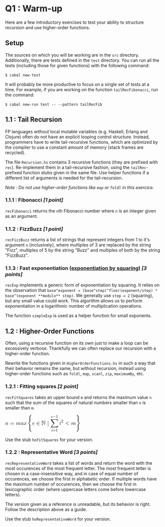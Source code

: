 # Q1 : Warm-up

Here are a few introductory exercises to test your ability to
structure recursion and use higher-order functions.

## Setup

The sources on which you will be working are in the `src`
directory. Additionally, there are tests defined in the `test`
directory. You can run all the tests (including those for given
functions) with the following command:

```
$ cabal new-test
```

It will probably be more productive to focus on a single set of tests
at a time. For example, if you are working on the function
`tailRecFibonacci`, run the command:

```
$ cabal new-run test -- --pattern tailRecFib
```

## 1.1 : Tail Recursion

FP languages without local mutable variables (e.g. Haskell, Erlang and
Clojure) often do not have an explicit looping control
structure. Instead, programmers have to write tail-recursive
functions, which are optimized by the compiler to use a constant
amount of memory (stack frames are recycled).

The file `Recursion.hs` contains 3 recursive functions (they are
prefixed with `rec`). Re-implement them in a tail-recursive fashion,
using the `tailRec`-prefixed function stubs given in the same
file. Use helper functions if a different list of arguments is needed
for the tail-recursion.

*Note : Do not use higher-order functions like `map` or `foldl` in
this exercice.*

### 1.1.1 : Fibonacci *[1 point]*

`recFibonacci` returns the `n`th Fibonacci number where `n` is an
integer given as an argument.

### 1.1.2 : FizzBuzz *[1 point]*

`recFizzBuzz` returns a list of strings that represent integers from 1
to it's argument `n` (inclusively), where multiples of 3 are replaced
by the string "Fizz", multiples of 5 by the string "Buzz" and
multiples of both by the string "FizzBuzz".

### 1.1.3 : Fast exponentiation ([exponentiation by squaring]) *[3 points]*

`recExp` implements a generic form of exponentiation by squaring. It
relies on the observation that `base^exponent =
(base^step)^floor(exponent/step) * base^(exponent **modulo**
step)`. We generally use `step = 2` (squaring), but any small value
could work. This algorithm allows us to perform exponentiation in a
logarithmic number of multiplication operations.

The function `simpleExp` is used as a helper function for small
exponents.

[exponentiation by squaring]: https://en.wikipedia.org/wiki/Exponentiation_by_squaring

## 1.2 : Higher-Order Functions

Often, using a recursive function on its own just to make a loop can
be excessively verbose. Thankfully we can often replace our recursion
with a higher-order function. 

Rewrite the functions given in `HigherOrderFunctions.hs` in such a way
that their behavior remains the same, but without recursion, instead
using higher-order functions such as `foldl`, `map`, `scanl`, `zip`,
`maximumBy`, etc.

### 1.2.1 : Fitting squares *[2 point]*

`recFitSquares` takes an upper bound `m` and returns the maximum value
`n` such that the sum of the squares of natural numbers smaller than
`n` is smaller than `m`.

![`n = max \left \{ e \in \mathbb{N} \mid \sum_{i=1}^{e-1} i^2 < m \right \}`](Eqn_1_2_1.gif)

Use the stub `hoFitSquares` for your version.

### 1.2.2 : Representative Word *[3 points]*

`recRepresentativeWord` takes a list of words and return the word with
the most occurences of the most frequent letter. The most frequent
letter is chosen in a case-insensitive way, and in case of equal
number of occurences, we choose the first in alphabetic order. If
multiple words have the maximum number of occurences, then we choose
the first in lexicographic order (where uppercase letters come before
lowercase letters).

The version given as a reference is unreadable, but its behavior is
right. Follow the description above as a guide.

Use the stub `hoRepresentativeWord` for your version.
